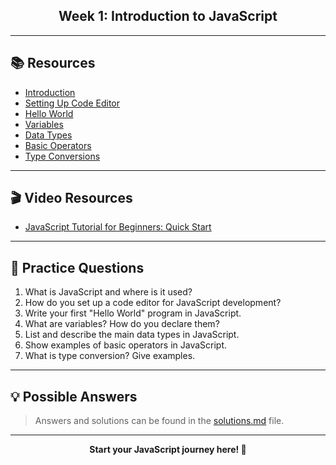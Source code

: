 <div align="center">
	<h2>Week 1: Introduction to JavaScript</h2>
</div>

---

## 📚 Resources

- [Introduction](https://javascript.info/intro)
- [Setting Up Code Editor](https://javascript.info/code-editors)
- [Hello World](https://javascript.info/hello-world)
- [Variables](https://javascript.info/variables)
- [Data Types](https://javascript.info/types)
- [Basic Operators](https://javascript.info/operators)
- [Type Conversions](https://javascript.info/type-conversions)

---

## 🎬 Video Resources

- [JavaScript Tutorial for Beginners: Quick Start](https://www.youtube.com/watch?v=SajRjc9KKUE&list=PL0Zuz27SZ-6Oi6xNtL_fwCrwpuqylMsgT)

---

## 📝 Practice Questions

1. What is JavaScript and where is it used?
2. How do you set up a code editor for JavaScript development?
3. Write your first "Hello World" program in JavaScript.
4. What are variables? How do you declare them?
5. List and describe the main data types in JavaScript.
6. Show examples of basic operators in JavaScript.
7. What is type conversion? Give examples.

---

## 💡 Possible Answers

> Answers and solutions can be found in the [solutions.md](./solutions.md) file.

---

<div align="center">
	<b>Start your JavaScript journey here! 🚀</b>
</div>
